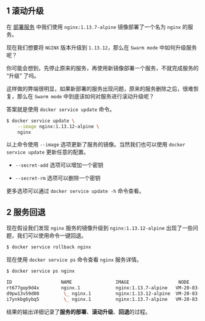 ## 1 滚动升级

在 [部署服务](部署服务.md)  中我们使用 `nginx:1.13.7-alpine` 镜像部署了一个名为 `nginx` 的服务。

现在我们想要将 `NGINX` 版本升级到 `1.13.12`，那么在 `Swarm mode` 中如何升级服务呢？

你可能会想到，先停止原来的服务，再使用新镜像部署一个服务，不就完成服务的 “升级” 了吗。

这样做的弊端很明显，如果新部署的服务出现问题，原来的服务删除之后，很难恢复，那么在 `Swarm mode` 中到底该如何对服务进行滚动升级呢？

答案就是使用 `docker service update` 命令。

```sh
$ docker service update \
    --image nginx:1.13.12-alpine \
    nginx
```

以上命令使用 `--image` 选项更新了服务的镜像。当然我们也可以使用 `docker service update` 更新任意的配置。

* `--secret-add` 选项可以增加一个密钥

* `--secret-rm` 选项可以删除一个密钥

更多选项可以通过 `docker service update -h` 命令查看。

## 2 服务回退

现在假设我们发现 `nginx` 服务的镜像升级到 `nginx:1.13.12-alpine` 出现了一些问题，我们可以使用命令一键回退。

```sh
$ docker service rollback nginx
```

现在使用 `docker service ps` 命令查看 `nginx` 服务详情。

```sh
$ docker service ps nginx

ID                  NAME                IMAGE                  NODE                DESIRED STATE       CURRENT STATE                ERROR               PORTS
rt677gop9d4x        nginx.1             nginx:1.13.7-alpine   VM-20-83-debian     Running             Running about a minute ago
d9pw13v59d00         \_ nginx.1         nginx:1.13.12-alpine  VM-20-83-debian     Shutdown            Shutdown 2 minutes ago
i7ynkbg6ybq5         \_ nginx.1         nginx:1.13.7-alpine   VM-20-83-debian     Shutdown            Shutdown 2 minutes ago
```

结果的输出详细记录了**服务的部署**、**滚动升级**、**回退**的过程。